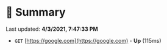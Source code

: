# 📖 Summary
Last updated: **4/3/2021, 7:47:33 PM**

- `GET` [https://google.com](https://google.com) - **Up** (115ms)
